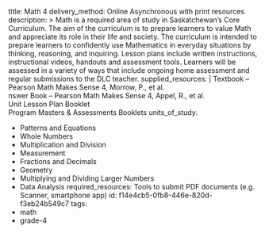 title: Math 4
delivery_method: Online Asynchronous with print resources
description: >
  Math is a required area of study in Saskatchewan’s Core Curriculum. The aim of the curriculum is
  to prepare learners to value Math and appreciate its role in their life and society. The curriculum
  is intended to prepare learners to confidently use Mathematics in everyday situations by thinking,
  reasoning, and inquiring. Lesson plans include written instructions, instructional videos, handouts
  and assessment tools. Learners will be assessed in a variety of ways that include ongoing home
  assessment and regular submissions to the DLC teacher.
supplied_resources: |
  Textbook – Pearson Math Makes Sense 4, Morrow, P., et al.<br>
  nswer Book – Pearson Math Makes Sense 4, Appel, R., et al.<br>
  Unit Lesson Plan Booklet<br>
  Program Masters & Assessments Booklets
units_of_study:
  - Patterns and Equations
  - Whole Numbers
  - Multiplication and Division
  - Measurement
  - Fractions and Decimals
  - Geometry
  - Multiplying and Dividing Larger Numbers
  - Data Analysis
required_resources: Tools to submit PDF documents (e.g. Scanner, smartphone app)
id: f14e4cb5-0fb8-446e-820d-f3eb24b549c7
tags:
  - math
  - grade-4

